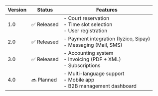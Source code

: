 | Version | Status     | Features                                                               |
| ------- | ---------- | ---------------------------------------------------------------------- |
| 1.0     | ✅ Released | - Court reservation<br>- Time slot selection<br>- User registration    |
| 2.0     | ✅ Released | - Payment integration (Iyzico, Sipay)<br>- Messaging (Mail, SMS)       |
| 3.0     | ✅ Released | - Accounting system<br>- Invoicing (PDF + XML)<br>- Subscriptions      |
| 4.0     | 🔜 Planned | - Multi-language support<br>- Mobile app<br>- B2B management dashboard |
